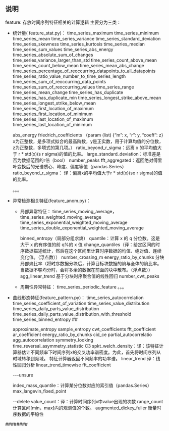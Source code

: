 ## 说明

feature: 存放时间序列特征相关的计算逻辑
主要分为三类：
- 统计量( feature_stat.py)：
	time_series_maximum
	time_series_minimum
	time_series_mean
	time_series_variance
	time_series_standard_deviation
	time_series_skewness
	time_series_kurtosis
	time_series_median
	time_series_sum_values
	time_series_abs_energy
	time_series_absolute_sum_of_changes
	time_series_variance_larger_than_std
	time_series_count_above_mean
	time_series_count_below_mean
	time_series_mean_abs_change
	time_series_percentage_of_reoccurring_datapoints_to_all_datapoints
	time_series_ratio_value_number_to_time_series_length
	time_series_sum_of_reoccurring_data_points
	time_series_sum_of_reoccurring_values
    time_series_range
    time_series_mean_change
    time_series_has_duplicate
    time_series_has_duplicate_min
    time_series_longest_strike_above_mean
    time_series_longest_strike_below_mean
    time_series_first_location_of_maximum
    time_series_first_location_of_minimum
    time_series_last_location_of_maximum
    time_series_last_location_of_minimum
    		
	abs_energy
	friedrich_coefficients （param (list) {“m”: x, “r”: y, “coeff”: z} x为正整数，是多项式拟合的最高阶数，y是正实数，用于计算均值的分位数，z为正整数，多项式的第几项。）
	ratio_beyond_r_sigma：远离 x 的平均值大于 r * std(x)(s r sigma)的值的比率。
	large_standard_deviation：标准差是否为数据范围的r倍（bool）
    number_peaks
    fft_aggregated：返回绝对傅里叶变换后的光谱质心、峰度、偏度等值（pandas.Series）
    ratio_beyond_r_sigma： 译：偏离x的平均值大于r * std(x)(so r sigma)的值的比率。
    
	。。。
- 异常检测相关特征(feature_anom.py)：
	- 局部异常特征：
		time_series_moving_average， 
		time_series_weighted_moving_average
		time_series_exponential_weighted_moving_average
		time_series_double_exponential_weighted_moving_average
		
		binned_entropy（局部分组求熵）
		quantile：计算 x 的 q 分位数。这是大于 x 的有序值的前 q\%的 x 值
		change_quantiles（译：给定区间的时序数据描述统计，然后在这个区间里计算时序数据的均值、绝对值、连续变化值。（浮点数））
		number_crossing_m
		energy_ratio_by_chunks 分块局部熵比率（将时序数据分块后，计算目标块数据的熵与全体的熵比率。当数据不够均分时，会将多余的数据在前面的块中散布。（浮点数））
        agg_linear_trend    基于分块时序聚合值的线性回归
        number_cwt_peaks
                               		
	- 周期性异常特征：
		time_series_periodic_feature 。。。
		
- 曲线形态特征(feature_pattern.py)：
	time_series_autocorrelation
	time_series_coefficient_of_variation
	time_series_value_distribution
	time_series_daily_parts_value_distribution
	time_series_daily_parts_value_distribution_with_threshold
	time_series_binned_entropy   ##
	
	approximate_entropy
	sample_entropy
	cwt_coefficients
	fft_coefficient
	ar_coefficient
	energy_ratio_by_chunks
	cid_ce
	partial_autocorrelatio
	agg_autocorrelation
	symmetry_looking
	time_reversal_asymmetry_statistic
	C3
	spkt_welch_density：译：该特征计算器估计不同频率下时间序列x的交叉功率谱密度。为此，首先将时间序列从时域转移到频域。
                       特征计算器返回不同频率的功率谱。
    linear_trend 译：线性回归分析
	linear_trend_timewise
	fft_coefficient
	
	
	
	---unsure
    
    index_mass_quantile：计算某分位数对应的索引值（pandas.Series）
    max_langevin_fixed_point

    
    --delete
    value_count：译：计算时间序列x中value出现的次数
    range_count 计算区间[min，max]内的观测值的个数。
    augmented_dickey_fuller 衡量时序数据的平稳性  
                             




########



